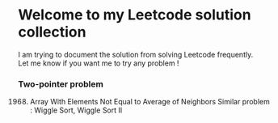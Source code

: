 # Welcome to my Leetcode solution collection

I am trying to document the solution from solving Leetcode frequently. <br>
Let me know if you want me to try any problem !


### Two-pointer problem 
1968. Array With Elements Not Equal to Average of Neighbors
Similar problem : Wiggle Sort, Wiggle Sort II